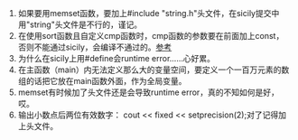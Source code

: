 1. 如果要用memset函数，要加上#include "string.h"头文件，在sicily提交中用"string"头文件是不行的，谨记。
2. 在使用sort函数且自定义cmp函数时，cmp函数的参数要在前面加上const，否则不能通过sicily，会编译不通过的。[参考](http://tieba.baidu.com/p/1741640893)
3. 为什么在sicily上用#define会runtime error......心好累。
4. 在主函数（main）内无法定义那么大的变量空间，要定义一个一百万元素的数组的话把它放在main函数外面，作为全局变量。
5. memset有时候加了头文件还是会导致runtime error，真的不知如何是好，哎。
6. 输出小数点后两位有效数字： cout << fixed << setprecision(2);对了记得加上头文件<iomanip>。